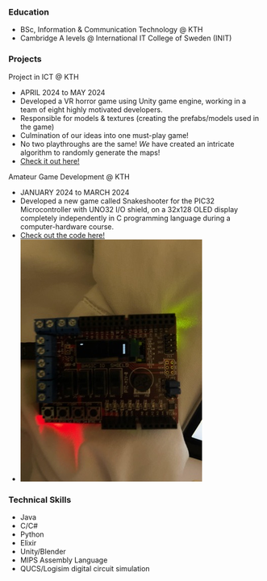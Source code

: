 ### Education 
- BSc, Information & Communication Technology @ KTH
- Cambridge A levels @ International IT College of Sweden (INIT)

### Projects
Project in ICT @ KTH
- APRIL 2024 to MAY 2024
- Developed a VR horror game using Unity game engine, working in a team of eight highly motivated developers.
- Responsible for models & textures (creating the prefabs/models used in the game)
- Culmination of our ideas into one must-play game!
- No two playthroughs are the same! *We* have created an intricate algorithm to randomly generate the maps!
- [Check it out here!](https://saitejaschintapall.wixsite.com/ghostleaks) 

Amateur Game Development @ KTH 
- JANUARY 2024 to MARCH 2024 
- Developed a new game called Snakeshooter for the PIC32 Microcontroller with UNO32 I/O shield, on a 32x128 OLED display completely independently in C programming language during a computer-hardware course.
- [Check out the code here!](https://github.com/BruhdaDhruba/Snakeshooter-for-IS1200-)
- ![A peek at the final product](/assets/5BF5F00C-0B2C-4BE1-87D7-C8CFC5B5EB0B_4_5005_c.jpeg)

### Technical Skills
- Java
- C/C#
- Python
- Elixir
- Unity/Blender
- MIPS Assembly Language
- QUCS/Logisim digital circuit simulation
